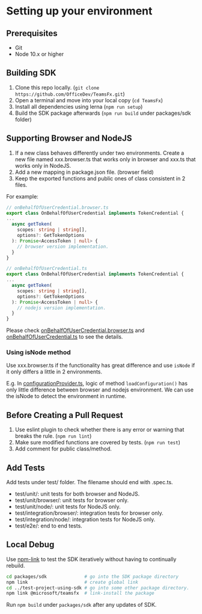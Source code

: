# Setting up your environment

## Prerequisites

- Git
- Node 10.x or higher

## Building SDK

1. Clone this repo locally. (`git clone https://github.com/OfficeDev/TeamsFx.git`)
2. Open a terminal and move into your local copy (`cd TeamsFx`)
3. Install all dependencies using lerna (`npm run setup`)
4. Build the SDK package afterwards (`npm run build` under packages/sdk folder)

## Supporting Browser and NodeJS

1. If a new class behaves differently under two environments. Create a new file named xxx.browser.ts that works only in browser and xxx.ts that works only in NodeJS.
2. Add a new mapping in package.json file. (browser field)
3. Keep the exported functions and public ones of class consistent in 2 files.

For example:

```typescript
// onBehalfOfUserCredential.browser.ts
export class OnBehalfOfUserCredential implements TokenCredential {
...
  async getToken(
    scopes: string | string[],
    options?: GetTokenOptions
  ): Promise<AccessToken | null> {
    // browser version implementation.
  }
}

// onBehalfOfUserCredential.ts
export class OnBehalfOfUserCredential implements TokenCredential {
...
  async getToken(
    scopes: string | string[],
    options?: GetTokenOptions
  ): Promise<AccessToken | null> {
    // nodejs version implementation.
  }
}
```

Please check [onBehalfOfUserCredential.browser.ts](src/credential/onBehalfOfUserCredential.browser.ts) and [onBehalfOfUserCredential.ts](src/credential/onBehalfOfUserCredential.ts) to see the details.

### Using isNode method

Use xxx.browser.ts if the functionality has great difference and use `isNode` if it only differs a little in 2 environments.

E.g. In [configurationProvider.ts](src/core/configurationProvider.ts), logic of method `loadConfiguration()` has only little difference between browser and nodejs environment. We can use the isNode to detect the environment in runtime.

## Before Creating a Pull Request

1. Use eslint plugin to check whether there is any error or warning that breaks the rule. (`npm run lint`)
2. Make sure modified functions are covered by tests. (`npm run test`)
3. Add comment for public class/method.

## Add Tests

Add tests under test/ folder. The filename should end with .spec.ts.

- test/unit/: unit tests for both browser and NodeJS.
- test/unit/browser/: unit tests for browser only.
- test/unit/node/: unit tests for NodeJS only.
- test/integration/browser/: integration tests for browser only.
- test/integration/node/: integration tests for NodeJS only.
- test/e2e/: end to end tests.

## Local Debug

Use [npm-link](https://docs.npmjs.com/cli/v7/commands/npm-link) to test the SDK iteratively without having to continually rebuild.

```bash
cd packages/sdk              # go into the SDK package directory
npm link                     # create global link
cd ../test-project-using-sdk # go into some other package directory.
npm link @microsoft/teamsfx  # link-install the package
```

Run `npm build` under `packages/sdk` after any updates of SDK.
